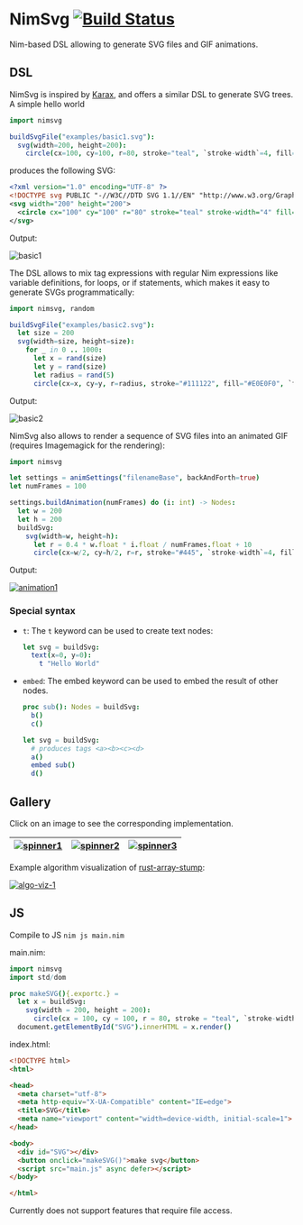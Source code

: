 # NimSvg  [![Build Status](https://github.com/bluenote10/NimSvg/workflows/ci/badge.svg)](https://github.com/bluenote10/NimSvg/actions?query=workflow%3Aci)

Nim-based DSL allowing to generate SVG files and GIF animations.

## DSL

NimSvg is inspired by [Karax](https://github.com/pragmagic/karax), and offers a similar DSL to generate SVG trees.
A simple hello world

```nim
import nimsvg

buildSvgFile("examples/basic1.svg"):
  svg(width=200, height=200):
    circle(cx=100, cy=100, r=80, stroke="teal", `stroke-width`=4, fill="#EEF")
```

produces the following SVG:

```svg
<?xml version="1.0" encoding="UTF-8" ?>
<!DOCTYPE svg PUBLIC "-//W3C//DTD SVG 1.1//EN" "http://www.w3.org/Graphics/SVG/1.1/DTD/svg11.dtd">
<svg width="200" height="200">
  <circle cx="100" cy="100" r="80" stroke="teal" stroke-width="4" fill="#EEF"/>
</svg>
```

Output:

![basic1](https://rawgit.com/bluenote10/NimSvg/master/examples/basic1.svg?sanitize=true)

The DSL allows to mix tag expressions with regular Nim expressions like variable definitions, for loops, or if statements,
which makes it easy to generate SVGs programmatically:

```nim
import nimsvg, random

buildSvgFile("examples/basic2.svg"):
  let size = 200
  svg(width=size, height=size):
    for _ in 0 .. 1000:
      let x = rand(size)
      let y = rand(size)
      let radius = rand(5)
      circle(cx=x, cy=y, r=radius, stroke="#111122", fill="#E0E0F0", `fill-opacity`=0.5)
```

Output:

![basic2](https://rawgit.com/bluenote10/NimSvg/master/examples/basic2.svg?sanitize=true)

NimSvg also allows to render a sequence of SVG files into an animated GIF (requires Imagemagick for the rendering):

```nim
import nimsvg

let settings = animSettings("filenameBase", backAndForth=true)
let numFrames = 100

settings.buildAnimation(numFrames) do (i: int) -> Nodes:
  let w = 200
  let h = 200
  buildSvg:
    svg(width=w, height=h):
      let r = 0.4 * w.float * i.float / numFrames.float + 10
      circle(cx=w/2, cy=h/2, r=r, stroke="#445", `stroke-width`=4, fill="#EEF")
```

Output:

[![animation1](examples/animation1.gif)](examples/animation1.nim)

### Special syntax

- `t`: The `t` keyword can be used to create text nodes:
  ```nim
  let svg = buildSvg:
    text(x=0, y=0):
      t "Hello World"
  ```


- `embed`: The embed keyword can be used to embed the result of other nodes.
  ```nim
  proc sub(): Nodes = buildSvg:
    b()
    c()

  let svg = buildSvg:
    # produces tags <a><b><c><d>
    a()
    embed sub()
    d()
  ```

## Gallery

Click on an image to see the corresponding implementation.

[![spinner1](examples/spinner1.gif)](examples/spinner1.nim)  |  [![spinner2](examples/spinner2.gif)](examples/spinner2.nim)   | [![spinner3](examples/spinner3.gif)](examples/spinner3.nim)
:-------------------------:|:-------------------------:|:-------------------------:

Example algorithm visualization of [rust-array-stump](https://github.com/bluenote10/rust-array-stump):

[![algo-viz-1](https://raw.githubusercontent.com/bluenote10/rust-array-stump/master/docs/algorithm_visualization.gif)](examples/timeline_ex2.nim)

## JS

Compile to JS `nim js main.nim` 

main.nim:
```nim
import nimsvg
import std/dom

proc makeSVG(){.exportc.} =
  let x = buildSvg:
    svg(width = 200, height = 200):
      circle(cx = 100, cy = 100, r = 80, stroke = "teal", `stroke-width` = 4, fill = "#EEF")
  document.getElementById("SVG").innerHTML = x.render()
```

index.html:
```html
<!DOCTYPE html>
<html>

<head>
  <meta charset="utf-8">
  <meta http-equiv="X-UA-Compatible" content="IE=edge">
  <title>SVG</title>
  <meta name="viewport" content="width=device-width, initial-scale=1">
</head>

<body>
  <div id="SVG"></div>
  <button onclick="makeSVG()">make svg</button>
  <script src="main.js" async defer></script>
</body>

</html>
```

Currently does not support features that require file access.